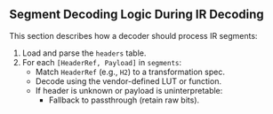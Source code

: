## Segment Decoding Logic During IR Decoding

This section describes how a decoder should process IR segments:

1. Load and parse the `headers` table.
2. For each `[HeaderRef, Payload]` in `segments`:
   - Match `HeaderRef` (e.g., `H2`) to a transformation spec.
   - Decode using the vendor-defined LUT or function.
   - If header is unknown or payload is uninterpretable:
     - Fallback to passthrough (retain raw bits).
